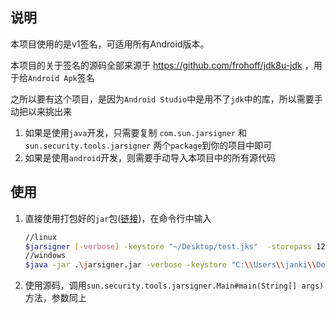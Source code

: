 ## 说明

本项目使用的是v1签名，可适用所有Android版本。

本项目的关于签名的源码全部来源于 https://github.com/frohoff/jdk8u-jdk ，用于给`Android Apk`签名

之所以要有这个项目，是因为`Android Studio`中是用不了`jdk`中的库，所以需要手动把以来挑出来

1. 如果是使用`java`开发，只需要复制 `com.sun.jarsigner` 和 `sun.security.tools.jarsigner` 两个`package`到你的项目中即可
2. 如果是使用`android`开发，则需要手动导入本项目中的所有源代码

## 使用

1. 直接使用打包好的`jar`包([链接](https://github.com/JankingWon/JarSigner/releases))，在命令行中输入

   ```bash
   //linux
   $jarsigner [-verbose] -keystore "~/Desktop/test.jks"  -storepass 123456  -keyPass 123456 -signedjar "~/Desktop/test.apk" "~/Desktop/unsigned.apk" test
   //windows
   $java -jar .\jarsigner.jar -verbose -keystore "C:\\Users\\janki\\Desktop\\test.jks"  -storepass 123456  -keyPass 123456 -signedjar "C:\\Users\\janki\\Desktop\\test.apk" "C:\\Users\\janki\\Desktop\\unsigned.apk" test
   ```

2. 使用源码，调用`sun.security.tools.jarsigner.Main#main(String[] args)`方法，参数同上

